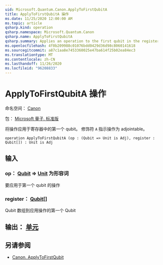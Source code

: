 ```yaml
---
uid: Microsoft.Quantum.Canon.ApplyToFirstQubitA
title: ApplyToFirstQubitA 操作
ms.date: 11/25/2020 12:00:00 AM
ms.topic: article
qsharp.kind: operation
qsharp.namespace: Microsoft.Quantum.Canon
qsharp.name: ApplyToFirstQubitA
qsharp.summary: Applies an operation to the first qubit in the register. The modifier `A` indicates that the operation is adjointable.
ms.openlocfilehash: 4f0b209988c01076bdd0429d36d98c8060141618
ms.sourcegitcommit: a87c1aa8e7453360025e47ba614f25b02ea84ec3
ms.translationtype: MT
ms.contentlocale: zh-CN
ms.lasthandoff: 11/26/2020
ms.locfileid: "96208833"
---
```

# <a name="applytofirstqubita-operation"></a>ApplyToFirstQubitA 操作

命名空间： [Canon](xref:Microsoft.Quantum.Canon)

包： [Microsoft 量子. 标准版](https://nuget.org/packages/Microsoft.Quantum.Standard)


将操作应用于寄存器中的第一个 qubit。
修饰符 `A` 指示操作为 adjointable。

```qsharp
operation ApplyToFirstQubitA (op : (Qubit => Unit is Adj), register : Qubit[]) : Unit is Adj
```


## <a name="input"></a>输入

### <a name="op--qubit--unit--is-adj"></a>op： [Qubit](xref:microsoft.quantum.lang-ref.qubit) => [Unit](xref:microsoft.quantum.lang-ref.unit)  为形容词

要应用于第一个 qubit 的操作


### <a name="register--qubit"></a>register： [Qubit](xref:microsoft.quantum.lang-ref.qubit)[]

Qubit 数组到应用操作的第一个 Qubit



## <a name="output--unit"></a>输出： [单元](xref:microsoft.quantum.lang-ref.unit)



## <a name="see-also"></a>另请参阅

- [Canon. ApplyToFirstQubit](xref:Microsoft.Quantum.Canon.ApplyToFirstQubit)